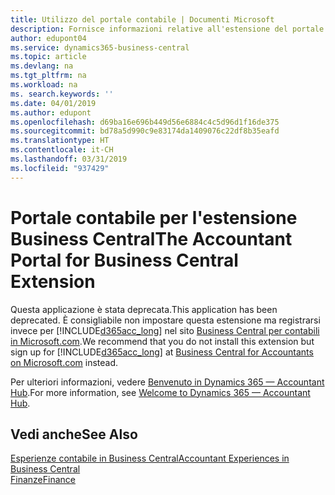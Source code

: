 ```yaml
---
title: Utilizzo del portale contabile | Documenti Microsoft
description: Fornisce informazioni relative all'estensione del portale contabile.
author: edupont04
ms.service: dynamics365-business-central
ms.topic: article
ms.devlang: na
ms.tgt_pltfrm: na
ms.workload: na
ms. search.keywords: ''
ms.date: 04/01/2019
ms.author: edupont
ms.openlocfilehash: d69ba16e696b449d56e6884c4c5d96d1f16de375
ms.sourcegitcommit: bd78a5d990c9e83174da1409076c22df8b35eafd
ms.translationtype: HT
ms.contentlocale: it-CH
ms.lasthandoff: 03/31/2019
ms.locfileid: "937429"
---
```

# <a name="the-accountant-portal-for-business-central-extension"></a><span data-ttu-id="d8670-103">Portale contabile per l'estensione Business Central</span><span class="sxs-lookup"><span data-stu-id="d8670-103">The Accountant Portal for Business Central Extension</span></span>
<span data-ttu-id="d8670-104">Questa applicazione è stata deprecata.</span><span class="sxs-lookup"><span data-stu-id="d8670-104">This application has been deprecated.</span></span> <span data-ttu-id="d8670-105">È consigliabile non impostare questa estensione ma registrarsi invece per [!INCLUDE[d365acc_long](includes/d365acc_long_md.md)] nel sito [Business Central per contabili in Microsoft.com](https://www.microsoft.com/en-us/dynamics365/financial-insights-for-accountants).</span><span class="sxs-lookup"><span data-stu-id="d8670-105">We recommend that you do not install this extension but sign up for [!INCLUDE[d365acc_long](includes/d365acc_long_md.md)] at [Business Central for Accountants on Microsoft.com](https://www.microsoft.com/en-us/dynamics365/financial-insights-for-accountants) instead.</span></span>

<span data-ttu-id="d8670-106">Per ulteriori informazioni, vedere [Benvenuto in Dynamics 365 — Accountant Hub](/dynamics365/accountants/index).</span><span class="sxs-lookup"><span data-stu-id="d8670-106">For more information, see [Welcome to Dynamics 365 — Accountant Hub](/dynamics365/accountants/index).</span></span>  

## <a name="see-also"></a><span data-ttu-id="d8670-107">Vedi anche</span><span class="sxs-lookup"><span data-stu-id="d8670-107">See Also</span></span>
[<span data-ttu-id="d8670-108">Esperienze contabile in Business Central</span><span class="sxs-lookup"><span data-stu-id="d8670-108">Accountant Experiences in Business Central </span></span>](finance-accounting.md)  
[<span data-ttu-id="d8670-109">Finanze</span><span class="sxs-lookup"><span data-stu-id="d8670-109">Finance</span></span>](finance.md)  
